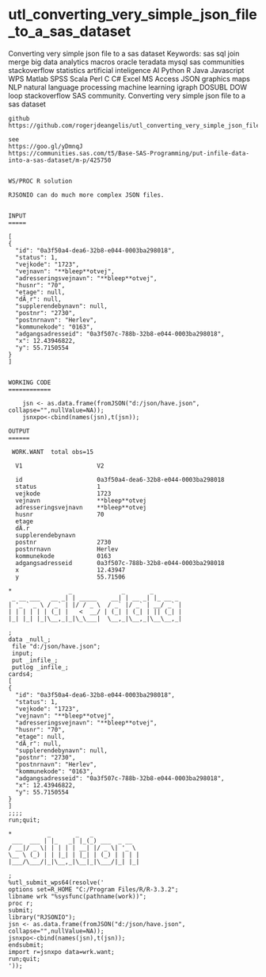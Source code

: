 # utl_converting_very_simple_json_file_to_a_sas_dataset
Converting very simple json file to a sas dataset Keywords: sas sql join merge big data analytics macros oracle teradata mysql sas communities stackoverflow statistics artificial inteligence AI Python R Java Javascript WPS Matlab SPSS Scala Perl C C# Excel MS Access JSON graphics maps NLP natural language processing machine learning igraph DOSUBL DOW loop stackoverflow SAS community.
    Converting very simple json file to a sas dataset

    github
    https://github.com/rogerjdeangelis/utl_converting_very_simple_json_file_to_a_sas_dataset

    see
    https://goo.gl/yDmnqJ
    https://communities.sas.com/t5/Base-SAS-Programming/put-infile-data-into-a-sas-dataset/m-p/425750


    WS/PROC R solution

    RJSONIO can do much more complex JSON files.


    INPUT
    =====

    [
    {
      "id": "0a3f50a4-dea6-32b8-e044-0003ba298018",
      "status": 1,
      "vejkode": "1723",
      "vejnavn": "**bleep**otvej",
      "adresseringsvejnavn": "**bleep**otvej",
      "husnr": "70",
      "etage": null,
      "dÃ¸r": null,
      "supplerendebynavn": null,
      "postnr": "2730",
      "postnrnavn": "Herlev",
      "kommunekode": "0163",
      "adgangsadresseid": "0a3f507c-788b-32b8-e044-0003ba298018",
      "x": 12.43946822,
      "y": 55.7150554
    }
    ]


    WORKING CODE
    ============

        jsn <- as.data.frame(fromJSON("d:/json/have.json", collapse="",nullValue=NA));
        jsnxpo<-cbind(names(jsn),t(jsn));

    OUTPUT
    ======

     WORK.WANT  total obs=15

      V1                     V2

      id                     0a3f50a4-dea6-32b8-e044-0003ba298018
      status                 1
      vejkode                1723
      vejnavn                **bleep**otvej
      adresseringsvejnavn    **bleep**otvej
      husnr                  70
      etage
      dÃ.r
      supplerendebynavn
      postnr                 2730
      postnrnavn             Herlev
      kommunekode            0163
      adgangsadresseid       0a3f507c-788b-32b8-e044-0003ba298018
      x                      12.43947
      y                      55.71506

    *                _              _       _
     _ __ ___   __ _| | _____    __| | __ _| |_ __ _
    | '_ ` _ \ / _` | |/ / _ \  / _` |/ _` | __/ _` |
    | | | | | | (_| |   <  __/ | (_| | (_| | || (_| |
    |_| |_| |_|\__,_|_|\_\___|  \__,_|\__,_|\__\__,_|

    ;
    data _null_;
     file "d:/json/have.json";
     input;
     put _infile_;
     putlog _infile_;
    cards4;
    [
    {
      "id": "0a3f50a4-dea6-32b8-e044-0003ba298018",
      "status": 1,
      "vejkode": "1723",
      "vejnavn": "**bleep**otvej",
      "adresseringsvejnavn": "**bleep**otvej",
      "husnr": "70",
      "etage": null,
      "dÃ¸r": null,
      "supplerendebynavn": null,
      "postnr": "2730",
      "postnrnavn": "Herlev",
      "kommunekode": "0163",
      "adgangsadresseid": "0a3f507c-788b-32b8-e044-0003ba298018",
      "x": 12.43946822,
      "y": 55.7150554
    }
    ]
    ;;;;
    run;quit;

    *          _       _   _
     ___  ___ | |_   _| |_(_) ___  _ __
    / __|/ _ \| | | | | __| |/ _ \| '_ \
    \__ \ (_) | | |_| | |_| | (_) | | | |
    |___/\___/|_|\__,_|\__|_|\___/|_| |_|

    ;
    %utl_submit_wps64(resolve('
    options set=R_HOME "C:/Program Files/R/R-3.3.2";
    libname wrk "%sysfunc(pathname(work))";
    proc r;
    submit;
    library("RJSONIO");
    jsn <- as.data.frame(fromJSON("d:/json/have.json", collapse="",nullValue=NA));
    jsnxpo<-cbind(names(jsn),t(jsn));
    endsubmit;
    import r=jsnxpo data=wrk.want;
    run;quit;
    '));

